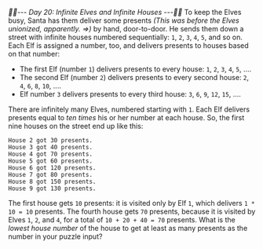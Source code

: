 *:calendar::calendar:--- Day 20: Infinite Elves and Infinite Houses ---:calendar::calendar:*
To keep the Elves busy, Santa has them deliver some presents _(This was before the Elves unionized, apparently. =>)_ by hand, door-to-door.  He sends them down a street with infinite houses numbered sequentially: `1`, `2`, `3`, `4`, `5`, and so on.
Each Elf is assigned a number, too, and delivers presents to houses based on that number:

- The first Elf (number `1`) delivers presents to every house: `1`, `2`, `3`, `4`, `5`, ....
- The second Elf (number `2`) delivers presents to every second house: `2`, `4`, `6`, `8`, `10`, ....
- Elf number `3` delivers presents to every third house: `3`, `6`, `9`, `12`, `15`, ....

There are infinitely many Elves, numbered starting with `1`.  Each Elf delivers presents equal to *ten times* his or her number at each house.
So, the first nine houses on the street end up like this:
```House 1 got 10 presents.
House 2 got 30 presents.
House 3 got 40 presents.
House 4 got 70 presents.
House 5 got 60 presents.
House 6 got 120 presents.
House 7 got 80 presents.
House 8 got 150 presents.
House 9 got 130 presents.
```
The first house gets `10` presents: it is visited only by Elf `1`, which delivers `1 * 10 = 10` presents.  The fourth house gets `70` presents, because it is visited by Elves `1`, `2`, and `4`, for a total of `10 + 20 + 40 = 70` presents.
What is the *lowest house number* of the house to get at least as many presents as the number in your puzzle input?

